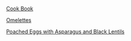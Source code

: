 
[Cook Book](https://github.com/vmsmith/CookBook/blob/master/README.md)

[Omelettes](https://github.com/vmsmith/CookBook/blob/master/eggs_omelettes.md)  

[Poached Eggs with Asparagus and Black Lentils]()  
